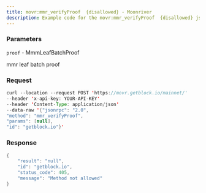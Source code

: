 ```yaml
---
title: movr:mmr_verifyProof  {disallowed} - Moonriver
description: Example code for the movr:mmr_verifyProof  {disallowed} json-rpc method. Сomplete guide on how to use movr:mmr_verifyProof  {disallowed} json-rpc in GetBlock.io Web3 documentation.
---
```


### Parameters


`proof` - MmmLeafBatchProof

mmr leaf batch proof

### Request

``` java
curl --location --request POST 'https://movr.getblock.io/mainnet/' 
--header 'x-api-key: YOUR-API-KEY' 
--header 'Content-Type: application/json' 
--data-raw '{"jsonrpc": "2.0",
"method": "mmr_verifyProof",
"params": [null],
"id": "getblock.io"}'
```

###  Response

``` java
{
    "result": "null",
    "id": "getblock.io",
    "status_code": 405,
    "message": "Method not allowed"
}
```

